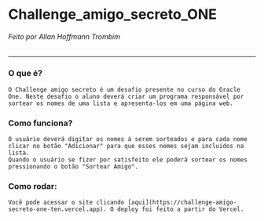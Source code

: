﻿# Challenge_amigo_secreto_ONE
###### Feito por Allan Hoffmann Trombim
---

### O que é?

    O Challenge amigo secreto é um desafio presente no curso do Oracle One. Neste desafio o aluno deverá criar um programa responsável por sortear os nomes de uma lista e apresenta-los em uma página web.


### Como funciona?
    O usuário deverá digitar os nomes à serem sorteados e para cada nome clicar no botão "Adicionar" para que esses nomes sejam incluidos na lista.
    Quando o usuário se fizer por satisfeito ele poderá sortear os nomes pressionando o botão "Sortear Amigo".

### Como rodar:

    Você pode acessar o site clicando [aqui](https://challenge-amigo-secreto-one-ten.vercel.app). O deploy foi feito a partir do Vercel.
